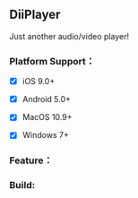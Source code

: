 ## DiiPlayer

Just another audio/video player!



### Platform Support：

- [x] iOS 9.0+
- [x] Android 5.0+
- [x] MacOS 10.9+
- [x] Windows 7+



### Feature： 





### Build:





